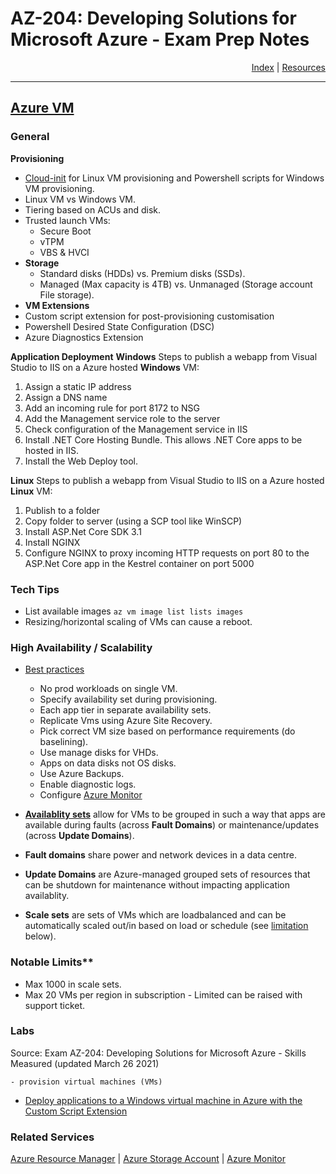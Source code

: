 # AZ-204: Developing Solutions for Microsoft Azure - Exam Prep Notes

<div style="text-align: right"> <a href="..\README.MD">Index</a> | <a href="..\RESOURCES.MD">Resources</a> </div>

----
[Azure VM](https://docs.microsoft.com/en-us/azure/virtual-machines)
---------

### General
**Provisioning**
* [Cloud-init](https://cloudinit.readthedocs.io/) for Linux VM provisioning and Powershell scripts for Windows VM provisioning.
 * Linux VM vs Windows VM.
 * Tiering based on ACUs and disk.
 * Trusted launch VMs:
   * Secure Boot
   * vTPM
   * VBS & HVCI
* **Storage**
  * Standard disks (HDDs) vs. Premium disks (SSDs).
  * Managed (Max capacity is 4TB) vs. Unmanaged (Storage account File storage).
* **VM Extensions**
* Custom script extension for post-provisioning customisation
* Powershell Desired State Configuration (DSC)
* Azure Diagnostics Extension

**Application Deployment**
  **Windows**
Steps to publish a webapp from Visual Studio to IIS on a Azure hosted **Windows** VM:

  1. Assign a static IP address
  2. Assign a DNS name
  3. Add an incoming rule for port 8172 to NSG
  4. Add the Management service role to the server
  5. Check configuration of the Management service in IIS
  6. Install .NET Core Hosting Bundle. This allows .NET Core apps to be hosted in IIS.
  7. Install the Web Deploy tool.

  **Linux**
Steps to publish a webapp from Visual Studio to IIS on a Azure hosted **Linux** VM:
  1. Publish to a folder
  2. Copy folder to server (using a SCP tool like WinSCP)
  3. Install ASP.Net Core SDK 3.1
  4. Install NGINX
  5. Configure NGINX to proxy incoming HTTP requests on port 80 to the ASP.Net Core app in the Kestrel container on port 5000

### Tech Tips
* List available images 
`az vm image list lists images`
* Resizing/horizontal scaling of VMs can cause a reboot.

### High Availability / Scalability
* [Best practices](https://docs.microsoft.com/en-us/azure/architecture/checklist/resiliency-per-service#virtual-machines)
  * No prod workloads on single VM.
  * Specify availability set during provisioning.
  * Each app tier in separate availability sets.
  * Replicate Vms using Azure Site Recovery.
  * Pick correct VM size based on performance requirements (do baselining).
  * Use manage disks for VHDs.
  * Apps on data disks not OS disks.
  * Use Azure Backups.
  * Enable diagnostic logs.
  * Configure [Azure Monitor](../monitor/README.MD)

* **[Availablity sets](https://www.c-sharpcorner.com/article/availability-set-fault-domains-and-update-domains-in-azure-virtual-machie/)** allow for VMs to be grouped in such a way that apps are available during faults (across **Fault Domains**) or maintenance/updates (across **Update Domains**).
* **Fault domains** share power and network devices in a data centre.
* **Update Domains** are Azure-managed grouped sets of resources that can be shutdown for maintenance without impacting application availablity.
* **Scale sets** are sets of VMs which are loadbalanced and can be automatically scaled out/in based on load or schedule (see [limitation](#notable-limits) below).
  
### Notable Limits**
 * Max 1000 in scale sets.
 * Max 20 VMs per region in subscription - Limited can be raised with support ticket.

### Labs 
Source: Exam AZ-204: Developing Solutions for Microsoft Azure - Skills Measured (updated March 26 2021)
```
- provision virtual machines (VMs)
```
 * [Deploy applications to a Windows virtual machine in Azure with the Custom Script Extension](https://docs.microsoft.com/en-us/azure/virtual-machines/windows/tutorial-automate-vm-deployment)

### Related Services
[Azure Resource Manager](../arm/README.MD) | [Azure Storage Account](../storage/README.MD) | [Azure Monitor](../monitor/README.MD)